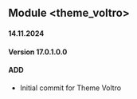 ## Module <theme_voltro>

#### 14.11.2024
#### Version 17.0.1.0.0
#### ADD
- Initial commit for Theme Voltro
